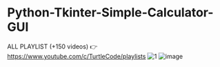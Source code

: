 # Python-Tkinter-Simple-Calculator-GUI
ALL PLAYLIST (+150 videos) 👉 https://www.youtube.com/c/TurtleCode/playlists
![1](https://user-images.githubusercontent.com/85156399/176998883-9d371cf9-6132-4b25-b429-ec92c1337f65.png)
![image](https://user-images.githubusercontent.com/85156399/176998906-cc2a7c72-cde1-4fe0-945c-6d217cd78c87.png)


